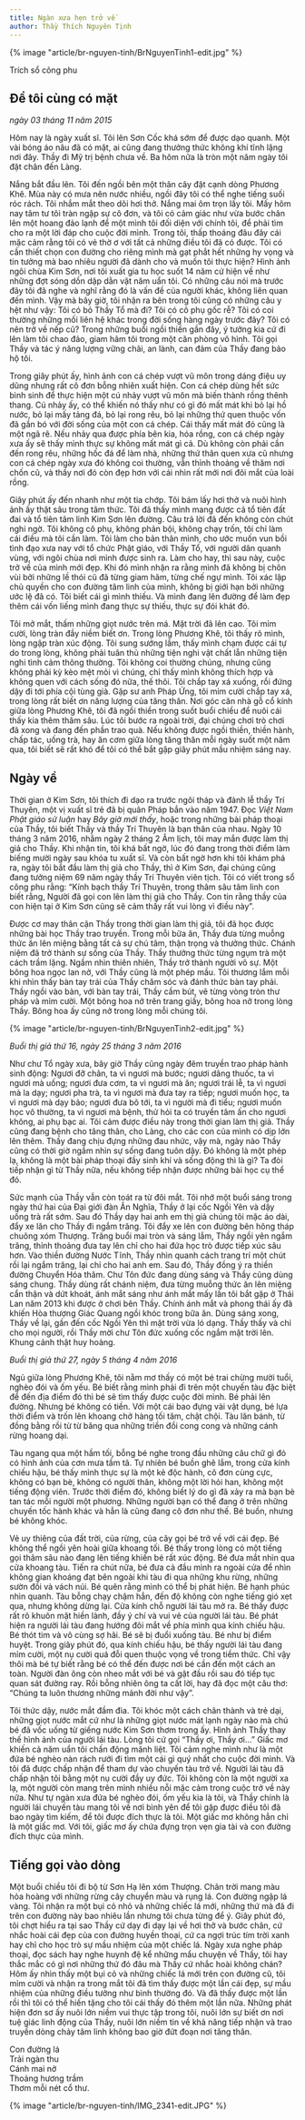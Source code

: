```yaml
---
title: Ngàn xưa hẹn trở về
author: Thầy Thích Nguyên Tịnh
---
```


{% image "article/br-nguyen-tinh/BrNguyenTinh1-edit.jpg" %}

<p class="editors-note">Trích sổ công phu</p>

## Để tôi cùng có mặt

<p class="noIndent"><i>ngày 03 tháng 11 năm 2015</i></p>

Hôm nay là ngày xuất sĩ. Tôi lên Sơn Cốc khá sớm để được dạo quanh. Một vài bóng áo nâu đã có mặt, ai cũng đang thưởng thức không khí tĩnh lặng nơi đây. Thầy đi Mỹ trị bệnh chưa về. Ba hôm nữa là tròn một năm ngày tôi đặt chân đến Làng.

Nắng bắt đầu lên. Tôi đến ngồi bên một thân cây đặt cạnh dòng Phương Khê. Mùa này có mưa nên nước nhiều, ngồi đây tôi có thể nghe tiếng suối róc rách. Tôi nhắm mắt theo dõi hơi thở. Nắng mai ôm trọn lấy tôi. Mấy hôm nay tâm tư tôi tràn ngập sự cô đơn, và tôi có cảm giác như vừa bước chân lên một hoang đảo lạnh để một mình tôi đối diện với chính tôi, để phải tìm cho ra một lời đáp cho cuộc đời mình. Trong tôi, thấp thoáng đâu đây cái mặc cảm rằng tôi có vẻ thờ ơ với tất cả những điều tôi đã có được. Tôi có cần thiết chọn con đường cho riêng mình mà gạt phắt hết những hy vọng và tin tưởng mà bao nhiêu người đã dành cho và muốn tôi thực hiện? Hình ảnh ngôi chùa Kim Sơn, nơi tôi xuất gia tu học suốt 14 năm cứ hiện về như những đợt sóng dồn dập dằn vặt năm uẩn tôi. Có những câu nói mà trước đây tôi đã nghe và nghĩ rằng đó là vấn đề của người khác, không liên quan đến mình. Vậy mà bây giờ, tôi nhận ra bên trong tôi cũng có những câu y hệt như vậy: Tôi có bỏ Thầy Tổ mà đi? Tôi có cô phụ gốc rễ? Tôi có coi thường những mối liên hệ khác trong đời sống hàng ngày trước đây? Tôi có nên trở về nếp cũ? Trong những buổi ngồi thiền gần đây, ý tưởng kia cứ đi lên làm tôi chao đảo, giam hãm tôi trong một căn phòng vô hình. Tôi gọi Thầy và tác ý năng lượng vững chãi, an lành, can đảm của Thầy đang bảo hộ tôi.

Trong giây phút ấy, hình ảnh con cá chép vượt vũ môn trong dáng điệu uy dũng nhưng rất cô đơn bỗng nhiên xuất hiện. Con cá chép dùng hết sức bình sinh để thực hiện một cú nhảy vượt vũ môn mà biến thành rồng thênh thang. Cú nhảy ấy, có thể khiến nó thấy như có gì đó mất mát khi bỏ lại hồ nước, bỏ lại mấy tảng đá, bỏ lại rong rêu, bỏ lại những thứ quen thuộc vốn đã gắn bó với đời sống của một con cá chép. Cái thấy mất mát đó cũng là một ngã rẽ. Nếu nhảy qua được phía bên kia, hóa rồng, con cá chép ngày xưa ấy sẽ thấy mình thực sự không mất mát gì cả. Dù không còn phải cần đến rong rêu, những hốc đá để làm nhà, những thứ thân quen xưa cũ nhưng con cá chép ngày xưa đó không coi thường, vẫn thỉnh thoảng về thăm nơi chốn cũ, và thấy nơi đó còn đẹp hơn với cái nhìn rất mới nơi đôi mắt của loài rồng.

Giây phút ấy đến nhanh như một tia chớp. Tôi bám lấy hơi thở và nuôi hình ảnh ấy thật sâu trong tâm thức. Tôi đã thấy mình mang được cả tổ tiên đất đai và tổ tiên tâm linh Kim Sơn lên đường. Câu trả lời đã đến không còn chút nghi ngờ. Tôi không cô phụ, không phản bội, không chạy trốn, tôi chỉ làm cái điều mà tôi cần làm. Tôi làm cho bản thân mình, cho ước muốn vun bồi tình đạo xưa nay với tổ chức Phật giáo, với Thầy Tổ, với người dân quanh vùng, với ngôi chùa nơi mình được sinh ra. Làm cho hay, thì sau này, cuộc trở về của mình mới đẹp. Khi đó mình nhận ra rằng mình đã không bị chôn vùi bởi những lề thói cũ đã từng giam hãm, từng chế ngự mình. Tôi xác lập chủ quyền cho con đường tâm linh của mình, không bị giới hạn bởi những ước lệ đã có. Tôi biết cái gì mình thiếu. Và mình đang lên đường để làm đẹp thêm cái vốn liếng mình đang thực sự thiếu, thực sự đói khát đó.

Tôi mở mắt, thấm những giọt nước trên má. Mặt trời đã lên cao. Tôi mỉm cười, lòng tràn đầy niềm biết ơn. Trong lòng Phương Khê, tôi thấy rõ mình, lòng ngập tràn xúc động. Tôi sung sướng lắm, thấy mình chạm được cái tự do trong lòng, không phải tuân thủ những tiện nghi vật chất lẫn những tiện nghi tình cảm thông thường. Tôi không coi thường chúng, nhưng cũng không phải kỳ kèo mệt mỏi vì chúng, chỉ thấy mình không thích hợp và không quen với cách sống đó nữa, thế thôi. Tôi chắp tay xá xuống, rồi đứng dậy đi tới phía cội tùng già. Gặp sư anh Pháp Ứng, tôi mỉm cười chắp tay xá, trong lòng rất biết ơn năng lượng của tăng thân. Nơi góc căn nhà gỗ cổ kính giữa lòng Phương Khê, tôi đã ngồi thiền trong suốt buổi chiều để nuôi cái thấy kia thêm thâm sâu. Lúc tôi bước ra ngoài trời, đại chúng chơi trò chơi đã xong và đang đến phần trao quà. Nếu không được ngồi thiền, thiền hành, chấp tác, uống trà, hay ăn cơm giữa lòng tăng thân mỗi ngày suốt một năm qua, tôi biết sẽ rất khó để tôi có thể bắt gặp giây phút mầu nhiệm sáng nay.

## Ngày về

Thời gian ở Kim Sơn, tôi thích đi dạo ra trước ngôi tháp và đảnh lễ thầy Trí Thuyên, một vị xuất sĩ trẻ đã bị quân Pháp bắn vào năm 1947. Đọc *Việt Nam Phật giáo sử luận* hay *Bây giờ mới thấy*, hoặc trong những bài pháp thoại của Thầy, tôi biết Thầy và thầy Trí Thuyên là bạn thân của nhau. Ngày 10 tháng 3 năm 2016, nhằm ngày 2 tháng 2 Âm lịch, tôi may mắn được làm thị giả cho Thầy. Khi nhận tin, tôi khá bất ngờ, lúc đó đang trong thời điểm làm biếng mười ngày sau khóa tu xuất sĩ. Và còn bất ngờ hơn khi tôi khám phá ra, ngày tôi bắt đầu làm thị giả cho Thầy, thì ở Kim Sơn, đại chúng cũng đang tưởng niệm 69 năm ngày thầy Trí Thuyên viên tịch. Tôi có viết trong sổ công phu rằng: “Kính bạch thầy Trí Thuyên, trong thâm sâu tâm linh con biết rằng, Người đã gọi con lên làm thị giả cho Thầy. Con tin rằng thầy của con hiện tại ở Kim Sơn cũng sẽ cảm thấy rất vui lòng vì điều này”.

Được cơ may thân cận Thầy trong thời gian làm thị giả, tôi đã học được những bài học Thầy trao truyền. Trong mỗi bữa ăn, Thầy đưa từng muỗng thức ăn lên miệng bằng tất cả sự chú tâm, thận trọng và thưởng thức. Chánh niệm đã trở thành sự sống của Thầy. Thầy thưởng thức từng ngụm trà một cách trầm lặng. Ngắm nhìn thiên nhiên, Thầy trở thành người vô sự. Một bông hoa ngọc lan nở, với Thầy cũng là một phép mầu. Tôi thương lắm mỗi khi nhìn thấy bàn tay trái của Thầy chăm sóc và đánh thức bàn tay phải. Thầy ngồi vào bàn, với bàn tay trái, Thầy cầm bút, vẽ từng vòng tròn thư pháp và mỉm cười. Một bông hoa nở trên trang giấy, bông hoa nở trong lòng Thầy. Bông hoa ấy cũng nở trong lòng mỗi chúng tôi.

{% image "article/br-nguyen-tinh/BrNguyenTinh2-edit.jpg" %}

<p class="noIndent"><i>Buổi thị giả thứ 16, ngày 25 tháng 3 năm 2016</i></p>

Như chư Tổ ngày xưa, bây giờ Thầy cũng ngày đêm truyền trao pháp hành sinh động: Ngươi đỡ chân, ta vì ngươi mà bước; ngươi dâng thuốc, ta vì ngươi mà uống; ngươi đưa cơm, ta vì ngươi mà ăn; ngươi trái lễ, ta vì ngươi mà la dạy; ngươi pha trà, ta vì ngươi mà đưa tay ra tiếp; ngươi muốn học, ta vì ngươi mà dạy bảo; ngươi đưa bô tới, ta vì người mà đi tiểu; ngươi muốn học vô thường, ta vì ngươi mà bệnh, thử hỏi ta có truyền tâm ấn cho ngươi không, ai phụ bạc ai. Tôi cảm được điều này trong thời gian làm thị giả. Thầy cũng đang bệnh cho tăng thân, cho Làng, cho các con của mình có dịp lớn lên thêm. Thầy đang chịu đựng những đau nhức, vậy mà, ngày nào Thầy cũng có thời giờ ngắm nhìn sự sống đang tuôn dậy. Đó không là một phép lạ, không là một bài pháp thoại đầy sinh khí và sống động thì là gì? Ta đòi tiếp nhận gì từ Thầy nữa, nếu không tiếp nhận được những bài học cụ thể đó.

Sức mạnh của Thầy vẫn còn toát ra từ đôi mắt. Tôi nhớ một buổi sáng trong ngày thứ hai của Đại giới đàn Ân Nghĩa, Thầy ở lại cốc Ngồi Yên và dậy uống trà rất sớm. Sau đó Thầy dạy hai anh em thị giả chúng tôi mặc áo dài, đẩy xe lăn cho Thầy đi ngắm trăng. Tôi đẩy xe lên con đường bên hông tháp chuông xóm Thượng. Trăng buổi mai tròn và sáng lắm, Thầy ngồi yên ngắm trăng, thỉnh thoảng đưa tay lên chỉ cho hai đứa học trò được tiếp xúc sâu hơn. Vào thiền đường Nước Tĩnh, Thầy nhìn quanh cách trang trí một chút rồi lại ngắm trăng, lại chỉ cho hai anh em. Sau đó, Thầy đồng ý ra thiền đường Chuyển Hóa thăm. Chư Tôn đức đang dùng sáng và Thầy cũng dùng sáng chung. Thầy dùng rất chánh niệm, đưa từng muỗng thức ăn lên miệng cẩn thận và dứt khoát, ánh mắt sáng như ánh mắt mấy lần tôi bắt gặp ở Thái Lan năm 2013 khi được ở chơi bên Thầy. Chính ánh mắt và phong thái ấy đã khiến Hòa thượng Giác Quang ngồi khóc trong bữa ăn. Dùng sáng xong, Thầy về lại, gần đến cốc Ngồi Yên thì mặt trời vừa ló dạng. Thầy thấy và chỉ cho mọi người, rồi Thầy mời chư Tôn đức xuống cốc ngắm mặt trời lên. Khung cảnh thật huy hoàng.

<p class="noIndent"><i>Buổi thị giả thứ 27, ngày 5 tháng 4 năm 2016</i></p>

Ngủ giữa lòng Phương Khê, tôi nằm mơ thấy có một bé trai chừng mười tuổi, nghèo đói và ốm yếu. Bé biết rằng mình phải đi trên một chuyến tàu đặc biệt để đến địa điểm đó thì bé sẽ tìm thấy được cuộc đời mình. Bé phải lên đường. Nhưng bé không có tiền. Với một cái bao đựng vài vật dụng, bé lựa thời điểm và trốn lên khoang chở hàng tối tăm, chật chội. Tàu lăn bánh, từ đồng bằng rồi từ từ băng qua những triền đồi cong cong và những cánh rừng hoang dại.

Tàu ngang qua một hầm tối, bỗng bé nghe trong đầu những câu chữ gì đó có hình ảnh của cơn mưa tầm tã. Tự nhiên bé buồn ghê lắm, trong cửa kính chiếu hậu, bé thấy mình thực sự là một kẻ độc hành, cô đơn cùng cực, không có bạn bè, không có người thân, không một lời hỏi han, không một tiếng động viên. Trước thời điểm đó, không biết lý do gì đã xảy ra mà bạn bè tan tác mỗi người một phương. Những người bạn có thể đang ở trên những chuyến tốc hành khác và hẳn là cũng đang cô đơn như thế. Bé buồn, nhưng bé không khóc.

Vẻ uy thiêng của đất trời, của rừng, của cây gọi bé trở về với cái đẹp. Bé không thể ngồi yên hoài giữa khoang tối. Bé thấy trong lòng có một tiếng gọi thâm sâu nào đang lên tiếng khiến bé rất xúc động. Bé đưa mắt nhìn qua cửa khoang tàu. Tiến ra chút nữa, bé đưa cả đầu mình ra ngoài cửa để nhìn không gian khoáng đạt bên ngoài khi tàu đi qua những khu rừng, những sườn đồi và vách núi. Bé quên rằng mình có thể bị phát hiện. Bé hạnh phúc nhìn quanh. Tàu bỗng chạy chậm hẳn, đến độ không còn nghe tiếng gió xẹt qua, nhưng không dừng lại. Cửa kính chỗ người lái tàu mở ra. Bé thấy được rất rõ khuôn mặt hiền lành, đầy ý chí và vui vẻ của người lái tàu. Bé phát hiện ra người lái tàu đang hướng đôi mắt về phía mình qua kính chiếu hậu. Bé thót tim và vô cùng sợ hãi. Bé sẽ bị đuổi xuống tàu. Bé như bị điểm huyệt. Trong giây phút đó, qua kính chiếu hậu, bé thấy người lái tàu đang mỉm cười, một nụ cười quá đỗi quen thuộc vọng về trong tiềm thức. Chỉ vậy thôi mà bé tự biết rằng bé có thể đến được nơi bé cần đến một cách an toàn. Người đàn ông còn nheo mắt với bé và gật đầu rồi sau đó tiếp tục quan sát đường ray. Rồi bỗng nhiên ông ta cất lời, hay đã đọc một câu thơ: “Chúng ta luôn thương những mảnh đời như vậy”.

Tôi thức dậy, nước mắt đầm đìa. Tôi khóc một cách chân thành và trẻ dại, những giọt nước mắt cứ như là những giọt nước mát lạnh ngày nào mà chú bé đã vốc uống từ giếng nước Kim Sơn thơm trong ấy. Hình ảnh Thầy thay thế hình ảnh của người lái tàu. Lòng tôi cứ gọi “Thầy ơi, Thầy ơi…” Giấc mơ khiến cả năm uẩn tôi chấn động mãnh liệt. Tôi cảm nghe mình như là một đứa bé nghèo nàn rách rưới đi tìm một cái gì quý nhất cho cuộc đời mình. Và tôi đã được chấp nhận để tham dự vào chuyến tàu trở về. Người lái tàu đã chấp nhận tôi bằng một nụ cười đầy uy đức. Tôi không còn là một người xa lạ, một người còn mang trên mình nhiều nỗi mặc cảm trong cuộc trở về này nữa. Như tự ngàn xưa đứa bé nghèo đói, ốm yếu kia là tôi, và Thầy chính là người lái chuyến tàu mang tôi về nơi bình yên để tôi gặp được điều tôi đã bao ngày tìm kiếm, để tôi được đích thực là tôi. Một giấc mơ không hẳn chỉ là một giấc mơ. Với tôi, giấc mơ ấy chứa đựng trọn vẹn gia tài và con đường đích thực của mình.

## Tiếng gọi vào dòng

Một buổi chiều tôi đi bộ từ Sơn Hạ lên xóm Thượng. Chân trời mang màu hỏa hoàng với những rừng cây chuyển màu và rụng lá. Con đường ngập lá vàng. Tôi nhận ra một bụi cỏ nhỏ và những chiếc lá mới, những thứ mà đã đi trên con đường này bao nhiêu lần nhưng tôi chưa từng để ý. Giây phút đó, tôi chợt hiểu ra tại sao Thầy cứ dạy đi dạy lại về hơi thở và bước chân, cứ nhắc hoài cái đẹp của con đường huyền thoại, cứ ca ngợi trúc tím trời xanh hay chỉ cho học trò sự mầu nhiệm của một chiếc lá. Ngày xưa nghe pháp thoại, đọc sách hay nghe huynh đệ kể những mẩu chuyện về Thầy, tôi hay thắc mắc có gì nơi những thứ đó đâu mà Thầy cứ nhắc hoài không chán? Hôm ấy nhìn thấy một bụi cỏ và những chiếc lá mới trên con đường cũ, tôi mỉm cười và nhận ra trong mắt tôi đã tìm thấy được một lần cái đẹp, sự mầu nhiệm của những điều tưởng như bình thường đó. Và đã thấy được một lần rồi thì tôi có thể hiến tặng cho tôi cái thấy đó thêm một lần nữa. Những phát hiện đơn sơ ấy nuôi lớn niềm vui thực tập trong tôi, nuôi lớn sự biết ơn nơi tuệ giác linh động của Thầy, nuôi lớn niềm tin về khả năng tiếp nhận và trao truyền dòng chảy tâm linh không bao giờ đứt đoạn nơi tăng thân.

<div class="verse"><p>
    Con đường lá<br/>
    Trải ngàn thu<br/>
    Cánh mai nở<br/>
    Thoảng hương trầm<br/>
    Thơm mỗi nét cổ thư.</p></div>

<div class="article-end"></div>

{% image "article/br-nguyen-tinh/IMG_2341-edit.JPG" %}
